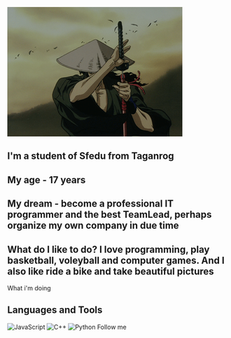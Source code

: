 ![Header](https://github.com/CmexoTvoritel/CmexoTvoritel/blob/main/assets/zIz.gif)

## I'm a student of Sfedu from Taganrog
## My age - 17 years
## My dream - become a professional IT programmer and the best TeamLead, perhaps organize my own company in due time
## What do I like to do? I love programming, play basketball, voleyball and computer games. And I also like ride a bike and take beautiful pictures

What i'm doing

## Languages and Tools
![JavaScript](https://img.shields.io/badge/-JavaScript-000000?style=for-the-badge&logo=JavaScript)
![C++](https://img.shields.io/badge/-C++-000000?style=for-the-badge&logo=C%2b%2b&logoColor=6296CC)
![Python](https://img.shields.io/badge/-Python-000000?style=for-the-badge&logo=Python)
Follow me